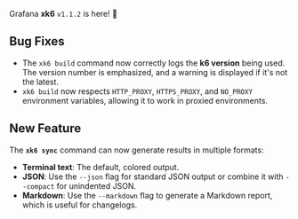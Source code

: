 Grafana **xk6** `v1.1.2` is here! 🎉

## Bug Fixes

- The `xk6 build` command now correctly logs the **k6 version** being used. The version number is emphasized, and a warning is displayed if it's not the latest.
- `xk6 build` now respects `HTTP_PROXY`, `HTTPS_PROXY`, and `NO_PROXY` environment variables, allowing it to work in proxied environments.

## New Feature

The **`xk6 sync`** command can now generate results in multiple formats:
   * **Terminal text**: The default, colored output.
   * **JSON**: Use the `--json` flag for standard JSON output or combine it with `--compact` for unindented JSON.
   * **Markdown**: Use the `--markdown` flag to generate a Markdown report, which is useful for changelogs.

